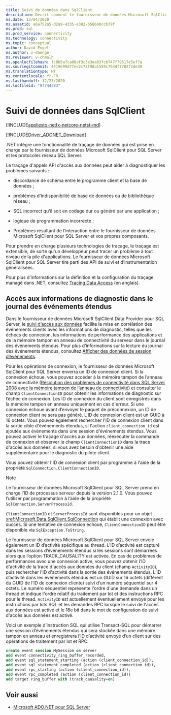 ```yaml
---
title: Suivi de données dans SqlClient
description: Décrit comment le fournisseur de données Microsoft SqlClient pour SQL Server fournit des fonctionnalités de traçage de données intégrées.
ms.date: 12/04/2020
ms.assetid: a6a752a5-d2a9-4335-a382-b58690ccb79f
ms.prod: sql
ms.prod_service: connectivity
ms.technology: connectivity
ms.topic: conceptual
author: David-Engel
ms.author: v-daenge
ms.reviewer: v-chmalh
ms.openlocfilehash: fc8b5a7ca06af3c3e3ea83fcb747f79517e5ef7a
ms.sourcegitcommit: 4419e99d77ee2c73f9da1559c7944f7702f2de30
ms.translationtype: HT
ms.contentlocale: fr-FR
ms.lasthandoff: 12/23/2020
ms.locfileid: "97744383"
---
```

# <a name="data-tracing-in-sqlclient"></a>Suivi de données dans SqlClient

[!INCLUDE[appliesto-netfx-netcore-netst-md](../../includes/appliesto-netfx-netcore-netst-md.md)]

[!INCLUDE[Driver_ADONET_Download](../../includes/driver_adonet_download.md)]

.NET intègre une fonctionnalité de traçage de données qui est prise en charge par le fournisseur de données Microsoft SqlClient pour SQL Server et les protocoles réseau SQL Server.

Le traçage d'appels API d'accès aux données peut aider à diagnostiquer les problèmes suivants :

- discordance de schéma entre le programme client et la base de données ;

- problèmes d'indisponibilité de base de données ou de bibliothèque réseau ;

- SQL incorrect qu'il soit en codage dur ou généré par une application ;

- logique de programmation incorrecte ;

- Problèmes résultant de l’interaction entre le fournisseur de données Microsoft SqlClient pour SQL Server et vos propres composants.

Pour prendre en charge plusieurs technologies de traçage, le traçage est extensible, de sorte qu'un développeur peut tracer un problème à tout niveau de la pile d'applications. Le fournisseur de données Microsoft SqlClient pour SQL Server tire parti des API de suivi et d’instrumentation généralisées.

Pour plus d’informations sur la définition et la configuration du traçage managé dans .NET, consultez [Tracing Data Access](/previous-versions/sql/sql-server-2012/hh880086(v=msdn.10)) (en anglais).

## <a name="access-diagnostic-information-in-the-extended-events-log"></a>Accès aux informations de diagnostic dans le journal des événements étendus

Dans le fournisseur de données Microsoft SqlClient Data Provider pour SQL Server, le [suivi d’accès aux données](/previous-versions/sql/sql-server-2012/hh880086(v=msdn.10)) facilite la mise en corrélation des événements clients avec les informations de diagnostic, telles que les échecs de connexion, les informations de performance des applications et de la mémoire tampon en anneau de connectivité du serveur dans le journal des événements étendus. Pour plus d’informations sur la lecture du journal des événements étendus, consultez [Afficher des données de session d’événements](/previous-versions/sql/sql-server-2012/hh710068(v=sql.110)).

Pour les opérations de connexion, le fournisseur de données Microsoft SqlClient pour SQL Server enverra un ID de connexion client. Si la connexion échoue, vous pouvez accéder à la mémoire tampon de l’anneau de connectivité ([Résolution des problèmes de connectivité dans SQL Server 2008 avec la mémoire tampon de l’anneau de connectivité](/archive/blogs/sql_protocols/connectivity-troubleshooting-in-sql-server-2008-with-the-connectivity-ring-buffer)) et consulter le champ `ClientConnectionID` pour obtenir les informations de diagnostic sur l’échec de connexion. Les ID de connexion du client sont enregistrés dans la mémoire tampon en anneau uniquement en cas d'erreur. Si une connexion échoue avant d’envoyer le paquet de préconnexion, un ID de connexion client ne sera pas généré. L'ID de connexion client est un GUID à 16 octets. Vous pouvez également rechercher l'ID de connexion client dans la sortie cible d'événements étendus, si l'action `client_connection_id` est ajoutée aux événements dans une session d'événements étendus. Vous pouvez activer le traçage d'accès aux données, réexécuter la commande de connexion et observer le champ `ClientConnectionID` dans la trace d'accès aux données, si vous avez besoin d'obtenir une aide supplémentaire pour le diagnostic du pilote client.

Vous pouvez obtenir l'ID de connexion client par programme à l'aide de la propriété `SqlConnection.ClientConnectionID`.

> [!NOTE]
> Le fournisseur de données Microsoft SqlClient pour SQL Server prend en charge l’ID de processus serveur depuis la version 2.1.0. Vous pouvez l’utiliser par programmation à l’aide de la propriété `SqlConnection.ServerProcessId`.

`ClientConnectionID` et `ServerProcessId` sont disponibles pour un objet <xref:Microsoft.Data.SqlClient.SqlConnection> qui établit une connexion avec succès. Si une tentative de connexion échoue, `ClientConnectionID` peut être disponible via `SqlException.ToString`.

Le fournisseur de données Microsoft SqlClient pour SQL Server envoie également un ID d’activité spécifique au thread. L’ID d’activité est capturé dans les sessions d’événements étendus si les sessions sont démarrées alors que l’option TRACK_CAUSALITY est activée. En cas de problèmes de performances avec une connexion active, vous pouvez obtenir l'ID d'activité de la trace d'accès aux données du client (champ `ActivityID`), puis rechercher l'ID d'activité dans la sortie des événements étendus. L’ID d’activité dans les événements étendus est un GUID sur 16 octets (différent du GUID de l’ID de connexion cliente) suivi d’un numéro séquentiel sur 4 octets. Le numéro séquentiel représente l'ordre d'une demande dans un thread et indique l'ordre relatif du traitement par lot et des instructions RPC pour le thread. `ActivityID` est actuellement éventuellement envoyé pour les instructions par lots SQL et les demandes RPC lorsque le suivi de l'accès aux données est activé et le 18e bit dans le mot de configuration de suivi d'accès aux données est activé.

Voici un exemple d’instruction SQL qui utilise Transact-SQL pour démarrer une session d’événements étendus qui sera stockée dans une mémoire tampon en anneau et enregistrera l’ID d’activité envoyé d’un client sur des opérations de traitement par lot et RPC.

```sql
create event session MySession on server
add event connectivity_ring_buffer_recorded,
add event sql_statement_starting (action (client_connection_id)),
add event sql_statement_completed (action (client_connection_id)),
add event rpc_starting (action (client_connection_id)),
add event rpc_completed (action (client_connection_id))
add target ring_buffer with (track_causality=on)
```

## <a name="see-also"></a>Voir aussi
- [Microsoft ADO.NET pour SQL Server](microsoft-ado-net-sql-server.md)

